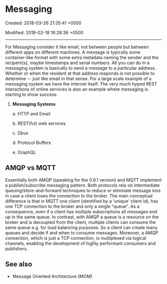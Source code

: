 # Messaging

Created: 2018-03-26 21:35:41 +0500

Modified: 2019-02-18 16:28:36 +0500

---

For Messaging consider it like email, not between people but between different apps on different machines. A message is typically some container-like format with some extra metadata naming the sender and the recipent(s), maybe timestamps and serial numbers. All you can do in a messaging system is basically to send a message to a particular address. Whether or when the resident at that address responds is not possible to determine -- just like email in that sense. For a large scale example of a messaging system we have the internet itself. The very much hyped REST interactions of online services is also an example where messaging is starting to show success.
1.  **Messaging Systems**

    a.  HTTP and Email

    b.  REST(ful) web services

    c.  Dbus

    d.  Protocol Buffers

    e.  GraphQL
## AMQP vs MQTT

Essentially both AMQP (speaking for the 0.9.1 version) and MQTT implement a publish/subscribe messaging pattern. Both protocols rely on intermediate queuing/store-and-forward techniques to reduce or eliminate message loss in case a client loses the connection to the broker. The main conceptual difference is that in MQTT one client (identified by a 'unique' client id), has one TCP connection to the broker and only a single "queue". As a consequence, even if a client has multiple subscriptions all messages end up in the same queue. In contrast, with AMQP a queue is a resource on the broker and is decoupled from the client, multiple clients can consume the same queue e.g. for load balancing purposes. So a client can create many queues and decide if and when to consume messages. Moreover, a AMQP connection, which is just a TCP connection, is multiplexed via logical channels, enabling the development of highly performant consumers and publishers.
## See also
-   Message Oriented Architecture (MOM)
